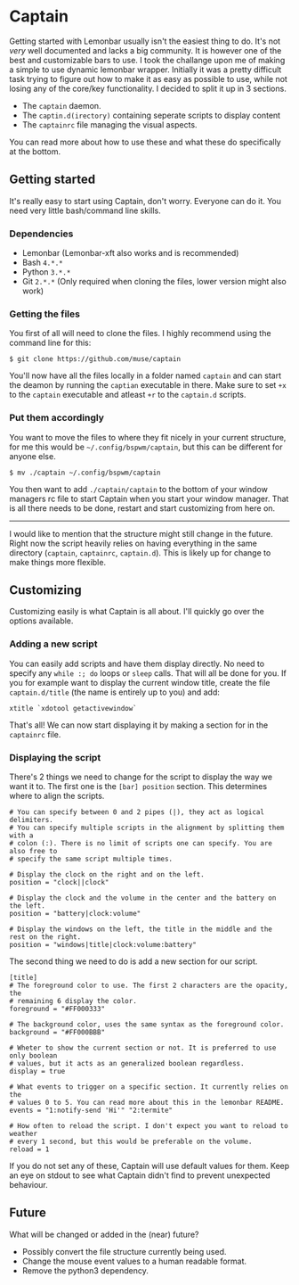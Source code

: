 # Captain
Getting started with Lemonbar usually isn't the easiest thing to do. It's not
*very* well documented and lacks a big community. It is however one of the best
and customizable bars to use. I took the challange upon me of making a simple to
use dynamic lemonbar wrapper. Initially it was a pretty difficult task trying
to figure out how to make it as easy as possible to use, while not losing any
of the core/key functionality. I decided to split it up in 3 sections.

* The `captain` daemon.
* The `captin.d(irectory)` containing seperate scripts to display content
* The `captainrc` file managing the visual aspects.

You can read more about how to use these and what these do specifically at the
bottom.

## Getting started
It's really easy to start using Captain, don't worry. Everyone can do it.
You need very little bash/command line skills.

### Dependencies
* Lemonbar (Lemonbar-xft also works and is recommended)
* Bash `4.*.*`
* Python ``3.*.*``
* Git `2.*.*` (Only required when cloning the files, lower version might also work)

### Getting the files
You first of all will need to clone the files. I highly recommend using the command
line for this:

```
$ git clone https://github.com/muse/captain
```

You'll now have all the files locally in a folder named `captain` and can start
the deamon by running the `captian` executable in there. Make sure to set `+x` to
the `captain` executable and atleast `+r` to the `captain.d` scripts.

### Put them accordingly
You want to move the files to where they fit nicely in your current structure,
for me this would be `~/.config/bspwm/captain`, but this can be different for
anyone else.

```
$ mv ./captain ~/.config/bspwm/captain
```

You then want to add `./captain/captain` to the bottom of your window managers rc
file to start Captain when you start your window manager. That is all there
needs to be done, restart and start customizing from here on.

-----

I would like to mention that the structure might still change in the future.
Right now the script heavily relies on having everything in the same
directory (`captain`, `captainrc`, `captain.d`). This is likely up for change to make
things more flexible.

## Customizing
Customizing easily is what Captain is all about. I'll quickly go over
the options available.

### Adding a new script
You can easily add scripts and have them display directly. No need to specify
any `while :; do` loops or `sleep` calls. That will all be done for you. If you
for example want to display the current window title, create the file
`captain.d/title` (the name is entirely up to you) and add:

```
xtitle `xdotool getactivewindow`
```

That's all! We can now start displaying it by making a section for in the
`captainrc` file.

### Displaying the script
There's 2 things we need to change for the script to display the way we want it
to. The first one is the `[bar] position` section. This determines where to
align the scripts.

```
# You can specify between 0 and 2 pipes (|), they act as logical delimiters.
# You can specify multiple scripts in the alignment by splitting them with a
# colon (:). There is no limit of scripts one can specify. You are also free to
# specify the same script multiple times.

# Display the clock on the right and on the left.
position = "clock||clock"

# Display the clock and the volume in the center and the battery on the left.
position = "battery|clock:volume"

# Display the windows on the left, the title in the middle and the rest on the right.
position = "windows|title|clock:volume:battery"
```

The second thing we need to do is add a new section for our script.

```
[title]
# The foreground color to use. The first 2 characters are the opacity, the
# remaining 6 display the color.
foreground = "#FF000333"

# The background color, uses the same syntax as the foreground color.
background = "#FF000BBB"

# Wheter to show the current section or not. It is preferred to use only boolean
# values, but it acts as an generalized boolean regardless.
display = true

# What events to trigger on a specific section. It currently relies on the
# values 0 to 5. You can read more about this in the lemonbar README.
events = "1:notify-send 'Hi'" "2:termite"

# How often to reload the script. I don't expect you want to reload to weather
# every 1 second, but this would be preferable on the volume.
reload = 1
```

If you do not set any of these, Captain will use default values for them. Keep
an eye on stdout to see what Captain didn't find to prevent unexpected
behaviour.

## Future
What will be changed or added in the (near) future?

* Possibly convert the file structure currently being used.
* Change the mouse event values to a human readable format.
* Remove the python3 dependency.
